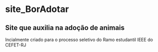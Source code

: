# site_BorAdotar
## Site que auxilia na adoção de animais

Incialmente criado para o processo seletivo do Ramo estudantil IEEE do CEFET-RJ


